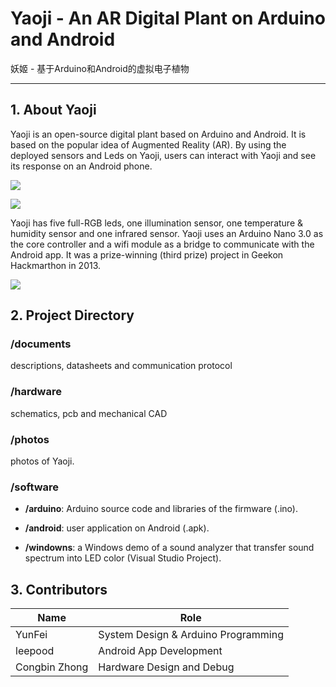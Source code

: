 # Yaoji - An AR Digital Plant on Arduino and Android
妖姬 - 基于Arduino和Android的虚拟电子植物

----------

## 1. About Yaoji
Yaoji is an open-source digital plant based on Arduino and Android. It is based on the popular idea of Augmented Reality (AR). By using the deployed sensors and Leds on Yaoji, users can interact with Yaoji and see its response on an Android phone.

![](https://github.com/automaticdai/yaoji-arduino/blob/master/photos/yaoji-finished.png)

![](https://github.com/automaticdai/yaoji-arduino/blob/master/photos/android-main.png)

Yaoji has five full-RGB leds, one illumination sensor, one temperature & humidity sensor and one infrared sensor. Yaoji uses an Arduino Nano 3.0 as the core controller and a wifi module as a bridge to communicate with the Android app. It was a prize-winning (third prize) project in Geekon Hackmarthon in 2013.

![](https://github.com/automaticdai/yaoji-arduino/blob/master/photos/hardware-arch.jpg)


## 2. Project Directory
### /documents
descriptions, datasheets and communication protocol

### /hardware
schematics, pcb and mechanical CAD

### /photos
photos of Yaoji.

### /software
- **/arduino**: Arduino source code and libraries of the firmware (.ino).

- **/android**: user application on Android (.apk).

- **/windowns**: a Windows demo of a sound analyzer that transfer sound spectrum into LED color (Visual Studio Project).


## 3. Contributors
|Name    |Role|
|---     |----|
|YunFei  | System Design & Arduino Programming |
|leepood | Android App Development |
|Congbin Zhong | Hardware Design and Debug |